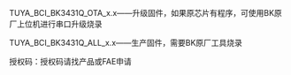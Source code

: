 TUYA_BCI_BK3431Q_OTA_x.x——升级固件，如果原芯片有程序，可使用BK原厂上位机进行串口升级烧录

TUYA_BCI_BK3431Q_ALL_x.x——生产固件，需要BK原厂工具烧录

授权码：授权码请找产品或FAE申请